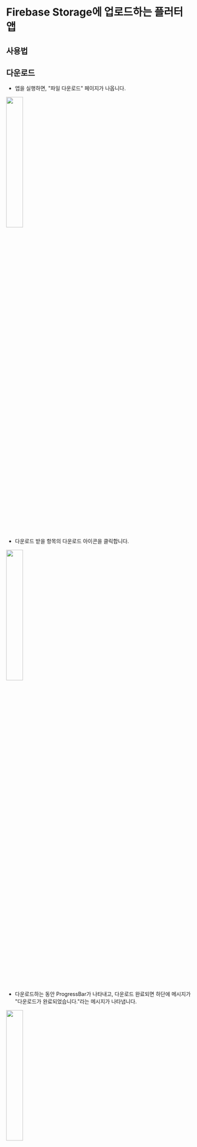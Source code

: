 # Firebase Storage에 업로드하는 플러터 앱

## 사용법

## 다운로드
- 앱을 실행하면, "파일 다운로드" 페이지가 나옵니다.
<img width="30%" src="https://user-images.githubusercontent.com/48400348/170213402-b4faaa55-bba2-4865-975f-95f24040b3a3.png">

- 다운로드 받을 항목의 다운로드 아이콘을 클릭합니다.
<img width="30%" src="https://user-images.githubusercontent.com/48400348/170213781-cd397037-5f34-41f7-b531-05cee33316f4.png">

- 다운로드하는 동안 ProgressBar가 나타내고, 다운로드 완료되면 하단에 메시지가 "다운로드가 완료되었습니다."라는 메시지가 나타냅니다.
<img width="30%" src="https://user-images.githubusercontent.com/48400348/170213964-cb69ed97-25bb-43ee-b1fb-5ef3c7f6006a.png">

## 업로드

### 설치된 라이브러리